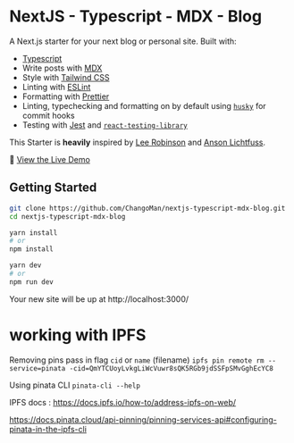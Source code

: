 # NextJS - Typescript - MDX - Blog

A Next.js starter for your next blog or personal site. Built with:

- [Typescript](https://www.typescriptlang.org/)
- Write posts with [MDX](https://mdxjs.com/)
- Style with [Tailwind CSS](https://tailwindcss.com/)
- Linting with [ESLint](https://eslint.org/)
- Formatting with [Prettier](https://prettier.io/)
- Linting, typechecking and formatting on by default using [`husky`](https://github.com/typicode/husky) for commit hooks
- Testing with [Jest](https://jestjs.io/) and [`react-testing-library`](https://testing-library.com/docs/react-testing-library/intro)

This Starter is **heavily** inspired by [Lee Robinson](https://github.com/leerob/leerob.io) and [Anson Lichtfuss](https://github.com/ansonlichtfuss/website).

👀 [View the Live Demo](https://nextjs-typescript-mdx-blog.vercel.app/)

## Getting Started

```bash
git clone https://github.com/ChangoMan/nextjs-typescript-mdx-blog.git
cd nextjs-typescript-mdx-blog

yarn install
# or
npm install

yarn dev
# or
npm run dev
```

Your new site will be up at http://localhost:3000/


# working with IPFS
Removing pins pass in flag `cid` or `name` (filename)
`ipfs pin remote rm --service=pinata -cid=QmYTCUoyLvkgLiWcVuwr8sQK5RGb9jdSSFpSMvGghEcYC8`

Using pinata CLI
`pinata-cli --help`

IPFS docs : <https://docs.ipfs.io/how-to/address-ipfs-on-web/>

https://docs.pinata.cloud/api-pinning/pinning-services-api#configuring-pinata-in-the-ipfs-cli